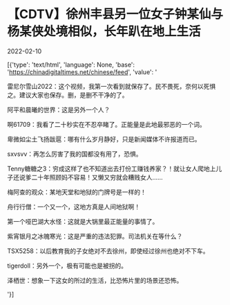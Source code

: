# 【CDTV】徐州丰县另一位女子钟某仙与杨某侠处境相似，长年趴在地上生活

2022-02-10

[{'type': 'text/html', 'language': None, 'base': 'https://chinadigitaltimes.net/chinese/feed', 'value': '



雷尼尔雪山2022：这个视频，我第一次看到就保存了。民不畏死，奈何以死惧之。建议大家也保存。删，是删不干净的了。





阿平和晨曦的世界：这是另外一个人？

啊61709：我看了二十秒实在不忍卒睹了。正能量是此地最邪恶的一个词。

卑微如尘土飞扬跋扈：哪有什么岁月静好，只是新闻媒体不许报道而已。

sxvsvv：再怎么厉害了我的国都没有用了，恐惧。

Tenny糖糖之3：穷成这样了也不知道出去打份工赚钱养家？！就让女人爬地上儿子还说爹二十年照顾妈不容易！又懒又穷就会糟贱女人……

梅阿查的观众：某地天堂和地狱的门牌号是一样的！

舟行行僧：一个又一个，这地方真是人间地狱啊！

第一个哑巴湖大水怪：这就是大锅里最正能量的事情了。

紫宵银月之冰魄寒光：这是严重的违法犯罪。司法机关在等什么？

TSX5258：以后教育我的子女绝对不去徐州，即使经过徐州也绝对不下车。

tigerdoll：另外一个，极有可能也是被拐的。

泽栖世：想象一下这女的所过的生活，比恐怖片里的场景还恐怖。

'}]